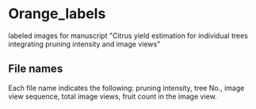 # Orange_labels
labeled images for manuscript "Citrus yield estimation for individual trees integrating pruning intensity and image views"
## File names
Each file name indicates the following: pruning intensity, tree No., image view sequence, total image views, fruit count in the image view.
